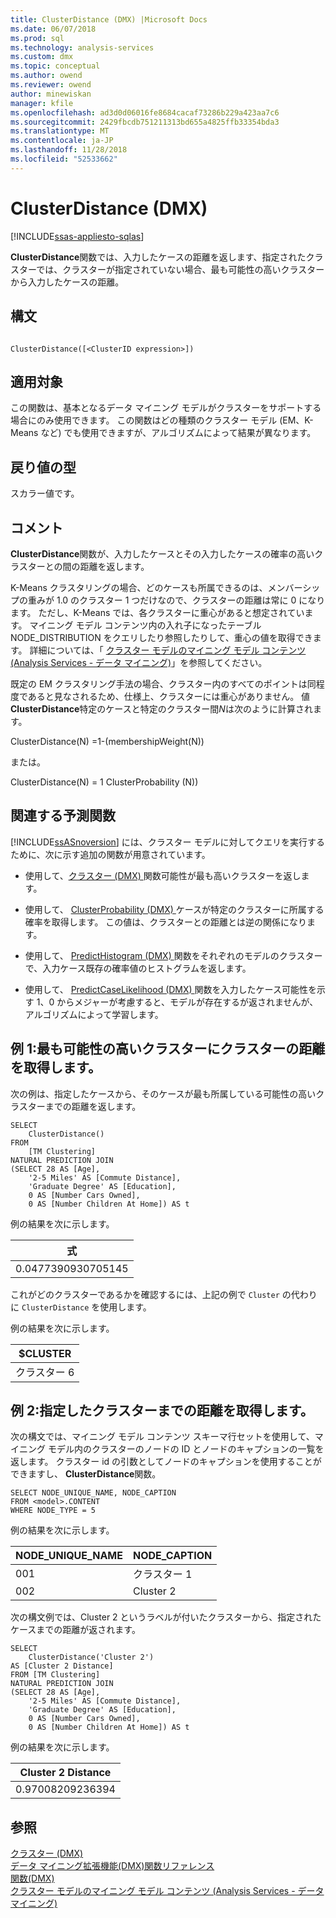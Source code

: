 ```yaml
---
title: ClusterDistance (DMX) |Microsoft Docs
ms.date: 06/07/2018
ms.prod: sql
ms.technology: analysis-services
ms.custom: dmx
ms.topic: conceptual
ms.author: owend
ms.reviewer: owend
author: minewiskan
manager: kfile
ms.openlocfilehash: ad3d0d06016fe8684cacaf73286b229a423aa7c6
ms.sourcegitcommit: 2429fbcdb751211313bd655a4825ffb33354bda3
ms.translationtype: MT
ms.contentlocale: ja-JP
ms.lasthandoff: 11/28/2018
ms.locfileid: "52533662"
---
```

# <a name="clusterdistance-dmx"></a>ClusterDistance (DMX)
[!INCLUDE[ssas-appliesto-sqlas](../includes/ssas-appliesto-sqlas.md)]

  **ClusterDistance**関数では、入力したケースの距離を返します、指定されたクラスターでは、クラスターが指定されていない場合、最も可能性の高いクラスターから入力したケースの距離。  
  
## <a name="syntax"></a>構文  
  
```  
  
ClusterDistance([<ClusterID expression>])  
```  
  
## <a name="applies-to"></a>適用対象  
 この関数は、基本となるデータ マイニング モデルがクラスターをサポートする場合にのみ使用できます。 この関数はどの種類のクラスター モデル (EM、K-Means など) でも使用できますが、アルゴリズムによって結果が異なります。  
  
## <a name="return-type"></a>戻り値の型  
 スカラー値です。  
  
## <a name="remarks"></a>コメント  
 **ClusterDistance**関数が、入力したケースとその入力したケースの確率の高いクラスターとの間の距離を返します。  
  
 K-Means クラスタリングの場合、どのケースも所属できるのは、メンバーシップの重みが 1.0 のクラスター 1 つだけなので、クラスターの距離は常に 0 になります。 ただし、K-Means では、各クラスターに重心があると想定されています。 マイニング モデル コンテンツ内の入れ子になったテーブル NODE_DISTRIBUTION をクエリしたり参照したりして、重心の値を取得できます。 詳細については、「 [クラスター モデルのマイニング モデル コンテンツ &#40;Analysis Services - データ マイニング&#41;](../analysis-services/data-mining/mining-model-content-for-clustering-models-analysis-services-data-mining.md)」を参照してください。  
  
 既定の EM クラスタリング手法の場合、クラスター内のすべてのポイントは同程度であると見なされるため、仕様上、クラスターには重心がありません。 値**ClusterDistance**特定のケースと特定のクラスター間*N*は次のように計算されます。  
  
 ClusterDistance(N) =1-(membershipWeight(N))  
  
 または。  
  
 ClusterDistance(N) = 1 ClusterProbability (N))  
  
## <a name="related-prediction-functions"></a>関連する予測関数  
 [!INCLUDE[ssASnoversion](../includes/ssasnoversion-md.md)] には、クラスター モデルに対してクエリを実行するために、次に示す追加の関数が用意されています。  
  
-   使用して、[クラスター &#40;DMX&#41; ](../dmx/cluster-dmx.md)関数可能性が最も高いクラスターを返します。  
  
-   使用して、 [ClusterProbability &#40;DMX&#41; ](../dmx/clusterprobability-dmx.md)ケースが特定のクラスターに所属する確率を取得します。 この値は、クラスターとの距離とは逆の関係になります。  
  
-   使用して、 [PredictHistogram &#40;DMX&#41; ](../dmx/predicthistogram-dmx.md)関数をそれぞれのモデルのクラスターで、入力ケース既存の確率値のヒストグラムを返します。  
  
-   使用して、 [PredictCaseLikelihood &#40;DMX&#41; ](../dmx/predictcaselikelihood-dmx.md)関数を入力したケース可能性を示す 1、0 からメジャーが考慮すると、モデルが存在するが返されませんが、アルゴリズムによって学習します。  
  
## <a name="example1-obtaining-cluster-distance-to-the-most-likely-cluster"></a>例 1:最も可能性の高いクラスターにクラスターの距離を取得します。  
 次の例は、指定したケースから、そのケースが最も所属している可能性の高いクラスターまでの距離を返します。  
  
```  
SELECT  
    ClusterDistance()  
FROM  
    [TM Clustering]  
NATURAL PREDICTION JOIN  
(SELECT 28 AS [Age],  
    '2-5 Miles' AS [Commute Distance],  
    'Graduate Degree' AS [Education],  
    0 AS [Number Cars Owned],  
    0 AS [Number Children At Home]) AS t  
```  
  
 例の結果を次に示します。  
  
|式|  
|----------------|  
|0.0477390930705145|  
  
 これがどのクラスターであるかを確認するには、上記の例で `Cluster` の代わりに `ClusterDistance` を使用します。  
  
 例の結果を次に示します。  
  
|$CLUSTER|  
|--------------|  
|クラスター 6|  
  
## <a name="example2-obtaining-distance-to-a-specified-cluster"></a>例 2:指定したクラスターまでの距離を取得します。  
 次の構文では、マイニング モデル コンテンツ スキーマ行セットを使用して、マイニング モデル内のクラスターのノードの ID とノードのキャプションの一覧を返します。 クラスター id の引数としてノードのキャプションを使用することができますし、 **ClusterDistance**関数。  
  
```  
SELECT NODE_UNIQUE_NAME, NODE_CAPTION   
FROM <model>.CONTENT   
WHERE NODE_TYPE = 5  
```  
  
 例の結果を次に示します。  
  
|NODE_UNIQUE_NAME|NODE_CAPTION|  
|------------------------|-------------------|  
|001|クラスター 1|  
|002|Cluster 2|  
  
 次の構文例では、Cluster 2 というラベルが付いたクラスターから、指定されたケースまでの距離が返されます。  
  
```  
SELECT  
    ClusterDistance('Cluster 2')  
AS [Cluster 2 Distance]  
FROM [TM Clustering]  
NATURAL PREDICTION JOIN  
(SELECT 28 AS [Age],  
    '2-5 Miles' AS [Commute Distance],  
    'Graduate Degree' AS [Education],  
    0 AS [Number Cars Owned],  
    0 AS [Number Children At Home]) AS t  
```  
  
 例の結果を次に示します。  
  
|Cluster 2 Distance|  
|------------------------|  
|0.97008209236394|  
  
## <a name="see-also"></a>参照  
 [クラスター &#40;DMX&#41;](../dmx/cluster-dmx.md)   
 [データ マイニング拡張機能&#40;DMX&#41;関数リファレンス](../dmx/data-mining-extensions-dmx-function-reference.md)   
 [関数&#40;DMX&#41;](../dmx/functions-dmx.md)   
 [クラスター モデルのマイニング モデル コンテンツ &#40;Analysis Services - データ マイニング&#41;](../analysis-services/data-mining/mining-model-content-for-clustering-models-analysis-services-data-mining.md)  
  
  

